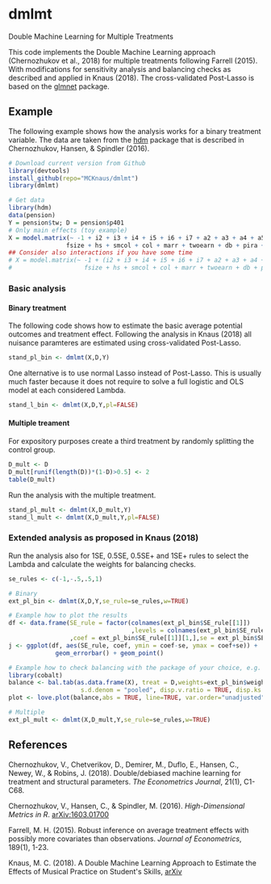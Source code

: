 # dmlmt
Double Machine Learning for Multiple Treatments

This code implements the Double Machine Learning approach (Chernozhukov et al., 2018) 
for multiple treatments following Farrell (2015). 
With modifications for sensitivity analysis and balancing checks as described and applied in Knaus (2018). 
The cross-validated Post-Lasso is based on the [glmnet](https://github.com/cran/glmnet) package.

## Example

The following example shows how the analysis works for a binary treatment variable. 
The data are taken from the [hdm](https://github.com/cran/hdm) package that is described in Chernozhukov, Hansen, & Spindler (2016).

```R
# Download current version from Github
library(devtools)
install_github(repo="MCKnaus/dmlmt")
library(dmlmt)

# Get data
library(hdm)
data(pension)
Y = pension$tw; D = pension$p401
# Only main effects (toy example)
X = model.matrix(~ -1 + i2 + i3 + i4 + i5 + i6 + i7 + a2 + a3 + a4 + a5 +
                fsize + hs + smcol + col + marr + twoearn + db + pira + hown, data = pension)
## Consider also interactions if you have some time
# X = model.matrix(~ -1 + (i2 + i3 + i4 + i5 + i6 + i7 + a2 + a3 + a4 + a5 +
#                    fsize + hs + smcol + col + marr + twoearn + db + pira + hown)^2, data = pension)
```

### Basic analysis
#### Binary treatment
The following code shows how to estimate the basic average potential outcomes and treatment effect.
Following the analysis in Knaus (2018) all nuisance paramteres are estimated using cross-validated Post-Lasso.

```R
stand_pl_bin <- dmlmt(X,D,Y)
```

One alternative is to use normal Lasso instead of Post-Lasso.
This is usually much faster because it does not require to solve a full logistic and OLS model at each considered Lambda.

```R
stand_l_bin <- dmlmt(X,D,Y,pl=FALSE)
```

#### Multiple treament
For expository purposes create a third treatment by randomly splitting the control group.

```R
D_mult <- D
D_mult[runif(length(D))*(1-D)>0.5] <- 2
table(D_mult)
```

Run the analysis with the multiple treatment.

```R
stand_pl_mult <- dmlmt(X,D_mult,Y)
stand_l_mult <- dmlmt(X,D_mult,Y,pl=FALSE)
```

### Extended analysis as proposed in Knaus (2018)
Run the analysis also for 1SE, 0.5SE, 0.5SE+ and 1SE+ rules to select the Lambda and calculate the weights for balancing checks.

```R
se_rules <- c(-1,-.5,.5,1)

# Binary
ext_pl_bin <- dmlmt(X,D,Y,se_rule=se_rules,w=TRUE)

# Example how to plot the results
df <- data.frame(SE_rule = factor(colnames(ext_pl_bin$SE_rule[[1]])
                                  ,levels = colnames(ext_pl_bin$SE_rule[[1]]))
                 ,coef = ext_pl_bin$SE_rule[[1]][1,],se = ext_pl_bin$SE_rule[[2]][1,])
j <- ggplot(df, aes(SE_rule, coef, ymin = coef-se, ymax = coef+se)) +
             geom_errorbar() + geom_point()

# Example how to check balancing with the package of your choice, e.g. cobalt
library(cobalt)
balance <- bal.tab(as.data.frame(X), treat = D,weights=ext_pl_bin$weights,method = "weighting",
                    s.d.denom = "pooled", disp.v.ratio = TRUE, disp.ks = TRUE, un = TRUE)
plot <- love.plot(balance,abs = TRUE, line=TRUE, var.order="unadjusted")

# Multiple
ext_pl_mult <- dmlmt(X,D_mult,Y,se_rule=se_rules,w=TRUE)
```


## References

Chernozhukov, V., Chetverikov, D., Demirer, M., Duflo, E., Hansen, C., Newey, W., & Robins, J. (2018). Double/debiased machine learning for treatment and structural parameters. *The Econometrics Journal*, 21(1), C1-C68.

Chernozhukov, V., Hansen, C., & Spindler, M. (2016). *High-Dimensional Metrics in R*. [arXiv:1603.01700](https://arxiv.org/abs/1603.01700)

Farrell, M. H. (2015). Robust inference on average treatment effects with possibly more covariates than observations. *Journal of Econometrics*, 189(1), 1-23.

Knaus, M. C. (2018). A Double Machine Learning Approach to Estimate the Effects of Musical Practice on
Student's Skills, [arXiv](https://arxiv.org/abs/1805.10300)
